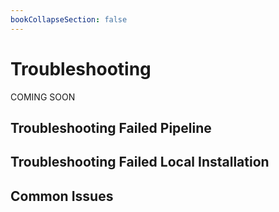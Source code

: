 ```yaml
---
bookCollapseSection: false
---
```


# Troubleshooting

COMING SOON

## Troubleshooting Failed Pipeline

## Troubleshooting Failed Local Installation

## Common Issues
